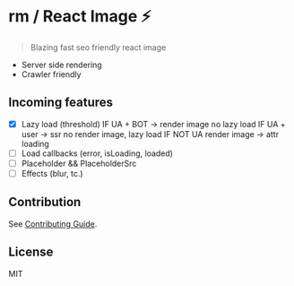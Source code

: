 # rm / React Image ⚡

> Blazing fast seo friendly react image

- Server side rendering
- Crawler friendly

## Incoming features

- [X] Lazy load (threshold)
IF UA + BOT -> render image no lazy load
IF UA + user -> ssr no render image, lazy load
IF NOT UA render image -> attr loading
- [ ] Load callbacks (error, isLoading, loaded)
- [ ] Placeholder && PlaceholderSrc
- [ ] Effects (blur, tc.)

## Contribution

See [Contributing Guide](https://github.com/rmoralp/rm-react-image/tree/main/.github/contributing.md).

## License

MIT